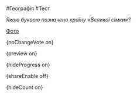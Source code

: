 #Географія #Тест

*Якою буквою позначено країну «Великої сімки»?*

[Фото](https://zno.osvita.ua//doc/images/znotest/103/10356/331_1.jpg)

{noChangeVote on}

{preview on}

{hideProgress on}

{shareEnable off}

{hideCount on}

